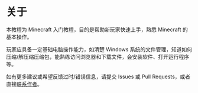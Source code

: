 <script setup>
import { VPTeamMembers } from 'vitepress/theme'

const members = [  
  {
    avatar: 'http://q2.qlogo.cn/headimg_dl?dst_uin=1836059252&spec=100',
    name: 'Jursin',
    title: '网站开发',
    links: [
      { icon: 'github', link: 'https://github.com/Jursin' },
      { icon: 'bilibili', link: 'https://space.bilibili.com/1575907920' }
    ]
  },
]
</script>


# 关于
<ArticleMetadata />

<VPTeamMembers size="small" :members="members" />

本教程为 Minecraft 入门教程，目的是帮助新玩家快速上手，熟悉 Minecraft 的基本操作。

玩家应具备一定基础电脑操作能力，如清楚 Windows 系统的文件管理，知道如何压缩/解压缩压缩包，能熟练访问浏览器和下载文件，会安装软件、打开运行程序等。

如有更多建议或希望反馈过时/错误信息，请提交 Issues 或  Pull Requests，或者直接[联系作者](https://blog.jursin.top)。